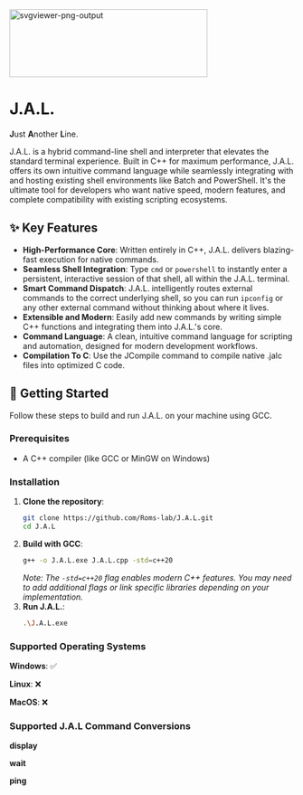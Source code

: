 <img width="350" height="120" alt="svgviewer-png-output" src="https://github.com/user-attachments/assets/4cec72a3-d671-4e23-8457-f1dd6490f6cf" />

# J.A.L.

**J**ust **A**nother **L**ine.

J.A.L. is a hybrid command-line shell and interpreter that elevates the standard terminal experience. Built in C++ for maximum performance, J.A.L. offers its own intuitive command language while seamlessly integrating with and hosting existing shell environments like Batch and PowerShell. It's the ultimate tool for developers who want native speed, modern features, and complete compatibility with existing scripting ecosystems.

## ✨ Key Features

-   **High-Performance Core**: Written entirely in C++, J.A.L. delivers blazing-fast execution for native commands.
-   **Seamless Shell Integration**: Type `cmd` or `powershell` to instantly enter a persistent, interactive session of that shell, all within the J.A.L. terminal.
-   **Smart Command Dispatch**: J.A.L. intelligently routes external commands to the correct underlying shell, so you can run `ipconfig` or any other external command without thinking about where it lives.
-   **Extensible and Modern**: Easily add new commands by writing simple C++ functions and integrating them into J.A.L.'s core.
-   **Command Language**: A clean, intuitive command language for scripting and automation, designed for modern development workflows.
-   **Compilation To C**: Use the JCompile command to compile native .jalc files into optimized C code.

## 🚀 Getting Started

Follow these steps to build and run J.A.L. on your machine using GCC.

### Prerequisites

-   A C++ compiler (like GCC or MinGW on Windows)

### Installation

1.  **Clone the repository**:
    ```sh
    git clone https://github.com/Roms-lab/J.A.L.git
    cd J.A.L
    ```
2.  **Build with GCC**:
    ```sh
    g++ -o J.A.L.exe J.A.L.cpp -std=c++20
    ```
    *Note: The `-std=c++20` flag enables modern C++ features. You may need to add additional flags or link specific libraries depending on your implementation.*
3.  **Run J.A.L.**:
    ```sh
    .\J.A.L.exe
    ```
### Supported Operating Systems

**Windows**: ✅

**Linux**: ❌

**MacOS**: ❌

### Supported J.A.L Command Conversions
**display**

**wait**

**ping**
